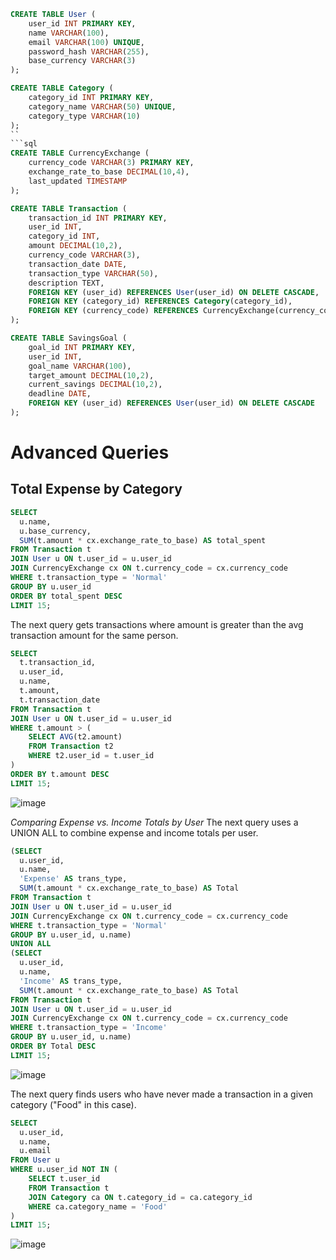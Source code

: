 ```sql
CREATE TABLE User (
    user_id INT PRIMARY KEY,
    name VARCHAR(100),
    email VARCHAR(100) UNIQUE,
    password_hash VARCHAR(255),
    base_currency VARCHAR(3)
);
```
```sql
CREATE TABLE Category (
    category_id INT PRIMARY KEY,
    category_name VARCHAR(50) UNIQUE,
    category_type VARCHAR(10)
);
``
```sql
CREATE TABLE CurrencyExchange (
    currency_code VARCHAR(3) PRIMARY KEY,
    exchange_rate_to_base DECIMAL(10,4),
    last_updated TIMESTAMP
);
```
```sql
CREATE TABLE Transaction (
    transaction_id INT PRIMARY KEY,
    user_id INT,
    category_id INT,
    amount DECIMAL(10,2),
    currency_code VARCHAR(3),
    transaction_date DATE,
    transaction_type VARCHAR(50),
    description TEXT,
    FOREIGN KEY (user_id) REFERENCES User(user_id) ON DELETE CASCADE,
    FOREIGN KEY (category_id) REFERENCES Category(category_id),
    FOREIGN KEY (currency_code) REFERENCES CurrencyExchange(currency_code)
);
```

```sql
CREATE TABLE SavingsGoal (
    goal_id INT PRIMARY KEY,
    user_id INT,
    goal_name VARCHAR(100),
    target_amount DECIMAL(10,2),
    current_savings DECIMAL(10,2),
    deadline DATE,
    FOREIGN KEY (user_id) REFERENCES User(user_id) ON DELETE CASCADE
);
```

# Advanced Queries

## Total Expense by Category

```sql
SELECT 
  u.name,
  u.base_currency,
  SUM(t.amount * cx.exchange_rate_to_base) AS total_spent
FROM Transaction t
JOIN User u ON t.user_id = u.user_id
JOIN CurrencyExchange cx ON t.currency_code = cx.currency_code
WHERE t.transaction_type = 'Normal'
GROUP BY u.user_id
ORDER BY total_spent DESC
LIMIT 15;
```


The next query gets transactions where amount is greater than the avg transaction amount for the same person.
```sql
SELECT 
  t.transaction_id,
  u.user_id,
  u.name,
  t.amount,
  t.transaction_date
FROM Transaction t
JOIN User u ON t.user_id = u.user_id
WHERE t.amount > (
    SELECT AVG(t2.amount)
    FROM Transaction t2
    WHERE t2.user_id = t.user_id
)
ORDER BY t.amount DESC
LIMIT 15;
```
![image](https://github.com/user-attachments/assets/55f37f22-58bd-4ad9-8db4-ef67bfe238fa)

 *Comparing Expense vs. Income Totals by User*
The next query uses a UNION ALL to combine expense and income totals per user. 
```sql
(SELECT 
  u.user_id,
  u.name,
  'Expense' AS trans_type,
  SUM(t.amount * cx.exchange_rate_to_base) AS Total
FROM Transaction t
JOIN User u ON t.user_id = u.user_id
JOIN CurrencyExchange cx ON t.currency_code = cx.currency_code
WHERE t.transaction_type = 'Normal'
GROUP BY u.user_id, u.name)
UNION ALL
(SELECT 
  u.user_id,
  u.name,
  'Income' AS trans_type,
  SUM(t.amount * cx.exchange_rate_to_base) AS Total
FROM Transaction t
JOIN User u ON t.user_id = u.user_id
JOIN CurrencyExchange cx ON t.currency_code = cx.currency_code
WHERE t.transaction_type = 'Income'
GROUP BY u.user_id, u.name)
ORDER BY Total DESC
LIMIT 15;
```
![image](https://github.com/user-attachments/assets/62b49bc0-9bbe-406f-b252-8eb9ba0e35e9)

The next query finds users who have never made a transaction in a given category ("Food" in this case).

```sql
SELECT 
  u.user_id,
  u.name,
  u.email
FROM User u
WHERE u.user_id NOT IN (
    SELECT t.user_id
    FROM Transaction t
    JOIN Category ca ON t.category_id = ca.category_id
    WHERE ca.category_name = 'Food'
)
LIMIT 15;
```
![image](https://github.com/user-attachments/assets/2af80210-fa42-406d-ba99-902a3c570363)






